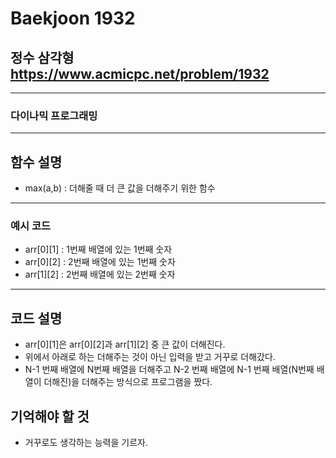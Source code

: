 Baekjoon 1932
=============
정수 삼각형  <https://www.acmicpc.net/problem/1932>
---------------
- - -
### 다이나믹 프로그래밍
- - -

## 함수 설명
- max(a,b) : 더해줄 때 더 큰 값을 더해주기 위한 함수

- - -
### 예시 코드
- arr[0][1] : 1번째 배열에 있는 1번째 숫자
- arr[0][2] : 2번째 배열에 있는 1번째 숫자
- arr[1][2] : 2번째 배열에 있는 2번째 숫자
- - -
## 코드 설명
- arr[0][1]은 arr[0][2]과 arr[1][2] 중 큰 값이 더해진다.
- 위에서 아래로 하는 더해주는 것이 아닌 입력을 받고 거꾸로 더해갔다.
- N-1 번째 배열에 N번째 배열을 더해주고 N-2 번째 배열에 N-1 번째 배열(N번째 배열이 더해진)을 더해주는 방식으로 프로그램을 짰다.
## 기억해야 할 것
- 거꾸로도 생각하는 능력을 기르자.
